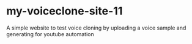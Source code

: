 # my-voiceclone-site-11
A simple website to test voice cloning by uploading a voice sample and generating for youtube automation
